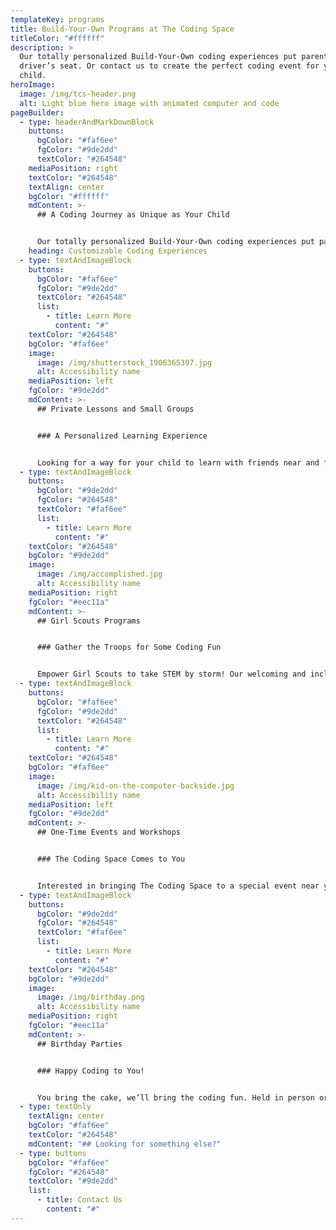 ```yaml
---
templateKey: programs
title: Build-Your-Own Programs at The Coding Space
titleColor: "#ffffff"
description: >
  Our totally personalized Build-Your-Own coding experiences put parents in the
  driver’s seat. Or contact us to create the perfect coding event for your
  child.
heroImage:
  image: /img/tcs-header.png
  alt: Light blue hero image with animated computer and code
pageBuilder:
  - type: headerAndMarkDownBlock
    buttons:
      bgColor: "#faf6ee"
      fgColor: "#9de2dd"
      textColor: "#264548"
    mediaPosition: right
    textColor: "#264548"
    textAlign: center
    bgColor: "#ffffff"
    mdContent: >-
      ## A Coding Journey as Unique as Your Child


      Our totally personalized Build-Your-Own coding experiences put parents in the driver’s seat. Looking for a unique celebration? Check out our birthday parties. Have a Girl Scout in the family? We’ve got specialized badge programs. Check out some of our most popular options below. Don’t see what you’re looking for? Contact us to create the perfect coding event for your child.
    heading: Customizable Coding Experiences
  - type: textAndImageBlock
    buttons:
      bgColor: "#faf6ee"
      fgColor: "#9de2dd"
      textColor: "#264548"
      list:
        - title: Learn More
          content: "#"
    textColor: "#264548"
    bgColor: "#faf6ee"
    image:
      image: /img/shutterstock_1906365397.jpg
      alt: Accessibility name
    mediaPosition: left
    fgColor: "#9de2dd"
    mdContent: >-
      ## Private Lessons and Small Groups


      ### A Personalized Learning Experience


      Looking for a way for your child to learn with friends near and far? Or get dedicated help from an instructor in a one-on-one setting? Our virtual and in-person private lessons and small group classes provide students with targeted support from our experienced instructors.
  - type: textAndImageBlock
    buttons:
      bgColor: "#9de2dd"
      fgColor: "#264548"
      textColor: "#faf6ee"
      list:
        - title: Learn More
          content: "#"
    textColor: "#264548"
    bgColor: "#9de2dd"
    image:
      image: /img/accomplished.jpg
      alt: Accessibility name
    mediaPosition: right
    fgColor: "#eec11a"
    mdContent: >-
      ## Girl Scouts Programs


      ### Gather the Troops for Some Coding Fun


      Empower Girl Scouts to take STEM by storm! Our welcoming and inclusive workshops teach Girl Scouts programming skills, encourage the exploration of STEM subjects, and conclude with a special badge ceremony.
  - type: textAndImageBlock
    buttons:
      bgColor: "#faf6ee"
      fgColor: "#9de2dd"
      textColor: "#264548"
      list:
        - title: Learn More
          content: "#"
    textColor: "#264548"
    bgColor: "#faf6ee"
    image:
      image: /img/kid-on-the-computer-backside.jpg
      alt: Accessibility name
    mediaPosition: left
    fgColor: "#9de2dd"
    mdContent: >-
      ## One-Time Events and Workshops


      ### The Coding Space Comes to You


      Interested in bringing The Coding Space to a special event near you? We partner with workplaces and community organizations to bring the fun of coding to your doorstep.
  - type: textAndImageBlock
    buttons:
      bgColor: "#9de2dd"
      fgColor: "#264548"
      textColor: "#faf6ee"
      list:
        - title: Learn More
          content: "#"
    textColor: "#264548"
    bgColor: "#9de2dd"
    image:
      image: /img/birthday.png
      alt: Accessibility name
    mediaPosition: right
    fgColor: "#eec11a"
    mdContent: >-
      ## Birthday Parties


      ### Happy Coding to You!


      You bring the cake, we’ll bring the coding fun. Held in person or online, this unique event makes coding with friends a true celebration. Personalize your party by choosing a fun theme, cool activities, STEM-based subjects, and more.
  - type: textOnly
    textAlign: center
    bgColor: "#faf6ee"
    textColor: "#264548"
    mdContent: "## Looking for something else?"
  - type: buttons
    bgColor: "#faf6ee"
    fgColor: "#264548"
    textColor: "#9de2dd"
    list:
      - title: Contact Us
        content: "#"
---
```

